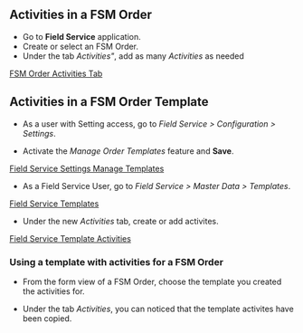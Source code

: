 ## Activities in a FSM Order

- Go to **Field Service** application.
- Create or select an FSM Order.
- Under the tab *Activities"*, add as many *Activities* as needed

[FSM Order Activities Tab](../static/description/fsm_order_activity_tab.png)

## Activities in a FSM Order Template

- As a user with Setting access, go to *Field Service > Configuration > Settings*.

- Activate the *Manage Order Templates* feature and **Save**.

[Field Service Settings Manage Templates](../static/description/field_service_settings_manage_templates.png)

- As a Field Service User, go to *Field Service > Master Data > Templates*.

[Field Service Templates](../static/description/field_service_template.png)

- Under the new *Activities* tab, create or add activites.

[Field Service Template Activities](../static/description/field_service_template_activities.png)

### Using a template with activities for a FSM Order

- From the form view of a FSM Order, choose the template you created the activities for.

- Under the tab *Activities*, you can noticed that the template activites have been copied.
